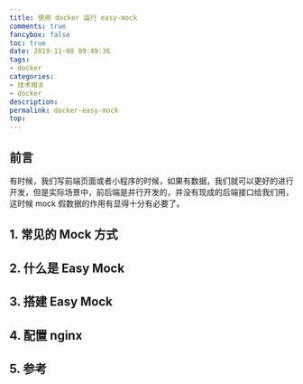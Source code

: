 ```yaml
---
title: 使用 docker 运行 easy-mock
comments: true
fancybox: false
toc: true
date: 2019-11-08 09:49:36
tags:
- docker
categories:
- 技术相关
- docker
description:
permalink: docker-easy-mock
top:
---
```

<h2 id="intro">前言</h2>
有时候，我们写前端页面或者小程序的时候，如果有数据，我们就可以更好的进行开发，但是实际场景中，前后端是并行开发的，并没有现成的后端接口给我们用，这时候 mock 假数据的作用有显得十分有必要了。

<!--more-->

## 1. 常见的 Mock 方式



## 2. 什么是 Easy Mock



## 3. 搭建 Easy Mock



## 4. 配置 nginx



## 5. 参考

